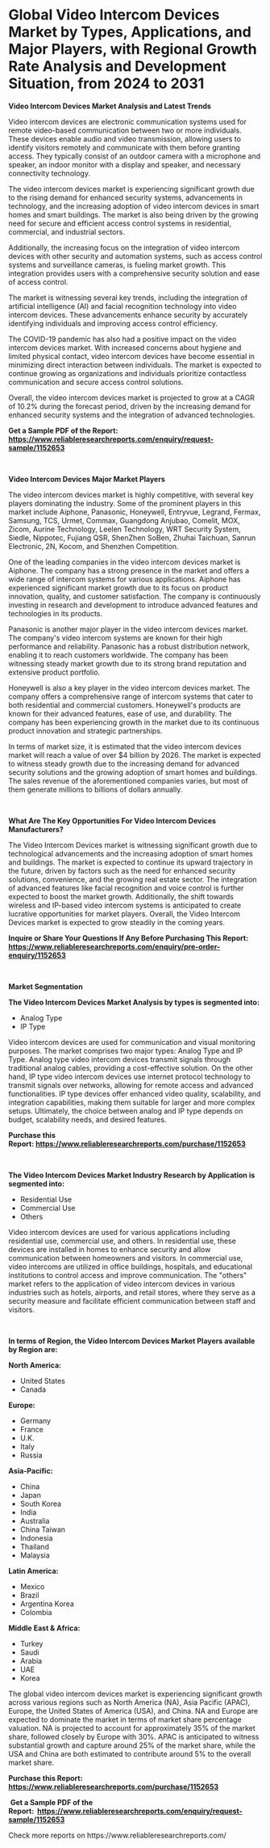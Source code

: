 <p><h1>Global Video Intercom Devices Market by Types, Applications, and Major Players, with Regional Growth Rate Analysis and Development Situation, from 2024 to 2031</h1></p><p><strong>Video Intercom Devices Market Analysis and Latest Trends</strong></p>
<p><p>Video intercom devices are electronic communication systems used for remote video-based communication between two or more individuals. These devices enable audio and video transmission, allowing users to identify visitors remotely and communicate with them before granting access. They typically consist of an outdoor camera with a microphone and speaker, an indoor monitor with a display and speaker, and necessary connectivity technology.</p><p>The video intercom devices market is experiencing significant growth due to the rising demand for enhanced security systems, advancements in technology, and the increasing adoption of video intercom devices in smart homes and smart buildings. The market is also being driven by the growing need for secure and efficient access control systems in residential, commercial, and industrial sectors.</p><p>Additionally, the increasing focus on the integration of video intercom devices with other security and automation systems, such as access control systems and surveillance cameras, is fueling market growth. This integration provides users with a comprehensive security solution and ease of access control.</p><p>The market is witnessing several key trends, including the integration of artificial intelligence (AI) and facial recognition technology into video intercom devices. These advancements enhance security by accurately identifying individuals and improving access control efficiency.</p><p>The COVID-19 pandemic has also had a positive impact on the video intercom devices market. With increased concerns about hygiene and limited physical contact, video intercom devices have become essential in minimizing direct interaction between individuals. The market is expected to continue growing as organizations and individuals prioritize contactless communication and secure access control solutions.</p><p>Overall, the video intercom devices market is projected to grow at a CAGR of 10.2% during the forecast period, driven by the increasing demand for enhanced security systems and the integration of advanced technologies.</p></p>
<p><strong>Get a Sample PDF of the Report:&nbsp; <a href="https://www.reliableresearchreports.com/enquiry/request-sample/1152653">https://www.reliableresearchreports.com/enquiry/request-sample/1152653</a></strong></p>
<p>&nbsp;</p>
<p><strong>Video Intercom Devices Major Market Players</strong></p>
<p><p>The video intercom devices market is highly competitive, with several key players dominating the industry. Some of the prominent players in this market include Aiphone, Panasonic, Honeywell, Entryvue, Legrand, Fermax, Samsung, TCS, Urmet, Commax, Guangdong Anjubao, Comelit, MOX, Zicom, Aurine Technology, Leelen Technology, WRT Security System, Siedle, Nippotec, Fujiang QSR, ShenZhen SoBen, Zhuhai Taichuan, Sanrun Electronic, 2N, Kocom, and Shenzhen Competition.</p><p>One of the leading companies in the video intercom devices market is Aiphone. The company has a strong presence in the market and offers a wide range of intercom systems for various applications. Aiphone has experienced significant market growth due to its focus on product innovation, quality, and customer satisfaction. The company is continuously investing in research and development to introduce advanced features and technologies in its products.</p><p>Panasonic is another major player in the video intercom devices market. The company's video intercom systems are known for their high performance and reliability. Panasonic has a robust distribution network, enabling it to reach customers worldwide. The company has been witnessing steady market growth due to its strong brand reputation and extensive product portfolio.</p><p>Honeywell is also a key player in the video intercom devices market. The company offers a comprehensive range of intercom systems that cater to both residential and commercial customers. Honeywell's products are known for their advanced features, ease of use, and durability. The company has been experiencing growth in the market due to its continuous product innovation and strategic partnerships.</p><p>In terms of market size, it is estimated that the video intercom devices market will reach a value of over $4 billion by 2026. The market is expected to witness steady growth due to the increasing demand for advanced security solutions and the growing adoption of smart homes and buildings. The sales revenue of the aforementioned companies varies, but most of them generate millions to billions of dollars annually.</p></p>
<p>&nbsp;</p>
<p><strong>What Are The Key Opportunities For Video Intercom Devices Manufacturers?</strong></p>
<p><p>The Video Intercom Devices market is witnessing significant growth due to technological advancements and the increasing adoption of smart homes and buildings. The market is expected to continue its upward trajectory in the future, driven by factors such as the need for enhanced security solutions, convenience, and the growing real estate sector. The integration of advanced features like facial recognition and voice control is further expected to boost the market growth. Additionally, the shift towards wireless and IP-based video intercom systems is anticipated to create lucrative opportunities for market players. Overall, the Video Intercom Devices market is expected to grow steadily in the coming years.</p></p>
<p><strong>Inquire or Share Your Questions If Any Before Purchasing This Report: <a href="https://www.reliableresearchreports.com/enquiry/pre-order-enquiry/1152653">https://www.reliableresearchreports.com/enquiry/pre-order-enquiry/1152653</a></strong></p>
<p>&nbsp;</p>
<p><strong>Market Segmentation</strong></p>
<p><strong>The Video Intercom Devices Market Analysis by types is segmented into:</strong></p>
<p><ul><li>Analog Type</li><li>IP Type</li></ul></p>
<p><p>Video intercom devices are used for communication and visual monitoring purposes. The market comprises two major types: Analog Type and IP Type. Analog type video intercom devices transmit signals through traditional analog cables, providing a cost-effective solution. On the other hand, IP type video intercom devices use internet protocol technology to transmit signals over networks, allowing for remote access and advanced functionalities. IP type devices offer enhanced video quality, scalability, and integration capabilities, making them suitable for larger and more complex setups. Ultimately, the choice between analog and IP type depends on budget, scalability needs, and desired features.</p></p>
<p><strong>Purchase this Report:&nbsp;<a href="https://www.reliableresearchreports.com/purchase/1152653">https://www.reliableresearchreports.com/purchase/1152653</a></strong></p>
<p>&nbsp;</p>
<p><strong>The Video Intercom Devices Market Industry Research by Application is segmented into:</strong></p>
<p><ul><li>Residential Use</li><li>Commercial Use</li><li>Others</li></ul></p>
<p><p>Video intercom devices are used for various applications including residential use, commercial use, and others. In residential use, these devices are installed in homes to enhance security and allow communication between homeowners and visitors. In commercial use, video intercoms are utilized in office buildings, hospitals, and educational institutions to control access and improve communication. The "others" market refers to the application of video intercom devices in various industries such as hotels, airports, and retail stores, where they serve as a security measure and facilitate efficient communication between staff and visitors.</p></p>
<p>&nbsp;</p>
<p><strong>In terms of Region, the Video Intercom Devices Market Players available by Region are:</strong></p>
<p>
    <p> <strong> North America: </strong>
        <ul>
            <li>United States</li>
            <li>Canada</li>
        </ul>
        </p> 
    <p> <strong> Europe: </strong>
        <ul>
            <li>Germany</li>
            <li>France</li>
            <li>U.K.</li>
            <li>Italy</li>
            <li>Russia</li>
        </ul>
        </p> 
    <p> <strong> Asia-Pacific: </strong>
        <ul>
            <li>China</li>
            <li>Japan</li>
            <li>South Korea</li>
            <li>India</li>
            <li>Australia</li>
            <li>China Taiwan</li>
            <li>Indonesia</li>
            <li>Thailand</li>
            <li>Malaysia</li>
        </ul>
        </p> 
    <p> <strong> Latin America: </strong>
        <ul>
            <li>Mexico</li>
            <li>Brazil</li>
            <li>Argentina Korea</li>
            <li>Colombia</li>
        </ul>
        </p> 
    <p> <strong> Middle East & Africa: </strong>
        <ul>
            <li>Turkey</li>
            <li>Saudi</li>
            <li>Arabia</li>
            <li>UAE</li>
            <li>Korea</li>
        </ul>
    </p>
    </p>
<p><p>The global video intercom devices market is experiencing significant growth across various regions such as North America (NA), Asia Pacific (APAC), Europe, the United States of America (USA), and China. NA and Europe are expected to dominate the market in terms of market share percentage valuation. NA is projected to account for approximately 35% of the market share, followed closely by Europe with 30%. APAC is anticipated to witness substantial growth and capture around 25% of the market share, while the USA and China are both estimated to contribute around 5% to the overall market share.</p></p>
<p><strong>Purchase this Report: <a href="https://www.reliableresearchreports.com/purchase/1152653">https://www.reliableresearchreports.com/purchase/1152653</a></strong></p>
<p>&nbsp;<strong>Get a Sample PDF of the Report:&nbsp;&nbsp;<a href="https://www.reliableresearchreports.com/enquiry/request-sample/1152653">https://www.reliableresearchreports.com/enquiry/request-sample/1152653</a></strong></p>
<p><strong></strong></p>
<p>Check more reports on https://www.reliableresearchreports.com/</p>